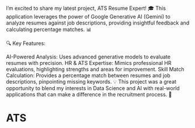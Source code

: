 I’m excited to share my latest project, ATS Resume Expert! 🎓 This application leverages the power of Google Generative AI (Gemini) to analyze resumes against job descriptions, providing insightful feedback and calculating percentage matches. 📊

🔍 Key Features:

AI-Powered Analysis: Uses advanced generative models to evaluate resumes with precision.
HR & ATS Expertise: Mimics professional HR evaluations, highlighting strengths and areas for improvement.
Skill Match Calculation: Provides a percentage match between resumes and job descriptions, pinpointing missing keywords.
💡 This project was a great opportunity to blend my interests in Data Science and AI with real-world applications that can make a difference in the recruitment process. 🚀
# ATS